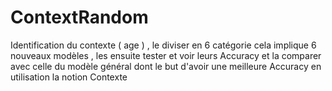 # ContextRandom
Identification du contexte ( age ) , le diviser en 6 catégorie cela implique 6 nouveaux modèles , les ensuite tester et voir leurs Accuracy et la comparer avec celle du modèle général dont le but d'avoir une meilleure Accuracy en utilisation la notion Contexte 
